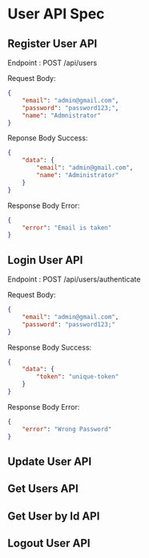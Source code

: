 # User API Spec

## Register User API

Endpoint : POST /api/users

Request Body:

```json
{
    "email": "admin@gmail.com",
    "password": "password123;",
    "name": "Admnistrator"
}
```

Reponse Body Success:

```json
{
    "data": {
        "email": "admin@gmail.com",
        "name": "Administrator"
    }
}
```

Response Body Error:

```json
{
    "error": "Email is taken"
}
```

## Login User API

Endpoint : POST /api/users/authenticate

Request Body:

```json
{
    "email": "admin@gmail.com",
    "password": "password123;"
}
```

Response Body Success:

```json
{
    "data": {
        "token": "unique-token"
    }
}
```

Response Body Error:

```json
{
    "error": "Wrong Password"
}
```

## Update User API

## Get Users API

## Get User by Id API

## Logout User API
